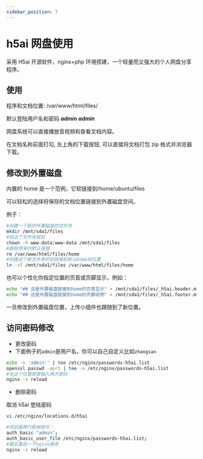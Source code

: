 ```yaml
---
sidebar_position: 7
---
```


# h5ai 网盘使用

采用 H5ai 开源软件，nginx+php 环境搭建，一个轻量而又强大的个人网盘分享程序。

## 使用

程序和文档位置: /var/www/html/files/

默认登陆用户名和密码 **_admin_** **_admin_**

网盘系统可以直接播放音视频和查看文档内容。

在文档名称前面打勾, 左上角的下载按钮, 可以直接将文档打包 zip 格式并浏览器下载。

## 修改到外置磁盘

内置的 home 是一个范例，它软链接到/home/ubuntu/files

可以轻松的选择将保存的文档位置链接到外置磁盘空间。

例子：

```bash
#创建一个新的外置磁盘的文件夹
mkdir /mnt/sda1/files
#给这个文件夹赋权
chown -R www-data:www-data /mnt/sda1/files
#删除原来的默认链接
rm /var/www/html/files/home
#创建这个新文件夹的软链接到默认home的位置
ln -sf /mnt/sda1/files /var/www/html/files/home
```

也可以个性化你指定位置的页首或页脚显示，例如：

```bash
echo "## 这是外置磁盘链接到home的页首显示" > /mnt/sda1/files/_h5ai.header.md
echo "## 这是外置磁盘链接到home的页脚说明" > /mnt/sda1/files/_h5ai.footer.md
```

一旦修改到外置磁盘位置，上传小插件也跟随到了新位置。

## 访问密码修改

- 更改密码
- 下面例子的`admin`是用户名，你可以自己自定义比如`zhangsan`

```bash
echo -n 'admin:' | tee /etc/nginx/passwords-h5ai.list
openssl passwd -apr1 | tee -a /etc/nginx/passwords-h5ai.list
#在这个位置需要输入两次密码
nginx -s reload
```

- 删除密码

取消 h5ai 登陆密码

```bash
vi /etc/nginx/locations.d/h5ai
```

```bash
#将后面两行删掉即可：
auth_basic "admin";
auth_basic_user_file /etc/nginx/passwords-h5ai.list;
#最后重启一下nginx服务
nginx -s reload
```
